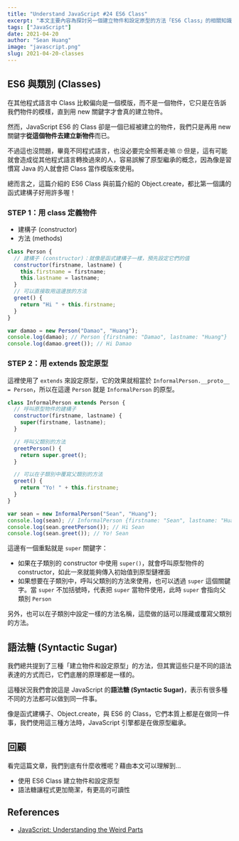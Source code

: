 ```yaml
---
title: "Understand JavaScript #24 ES6 Class"
excerpt: "本文主要內容為探討另一個建立物件和設定原型的方法「ES6 Class」的相關知識。"
tags: ["JavaScript"]
date: 2021-04-20
author: "Sean Huang"
image: "javascript.png"
slug: 2021-04-20-classes
---
```


## ES6 與類別 (Classes)

在其他程式語言中 Class 比較偏向是一個模版，而不是一個物件，它只是在告訴我們物件的模樣，直到用 new 關鍵字才會真的建立物件。

然而，JavaScript ES6 的 Class 卻是一個已經被建立的物件，我們只是再用 new 關鍵字**從這個物件去建立新物件**而已。

不過這也沒問題，畢竟不同程式語言，也沒必要完全照著走嘛 🙄 但是，這有可能就會造成從其他程式語言轉換過來的人，容易誤解了原型繼承的概念，因為像是習慣寫 Java 的人就會把 Class 當作模版來使用。

總而言之，這篇介紹的 ES6 Class 與前篇介紹的 Object.create，都比第一個講的函式建構子好用許多喔！

### STEP 1：用 class 定義物件

- 建構子 (constructor)
- 方法 (methods)

```javascript
class Person {
  // 建構子 (constructor)：就像是函式建構子一樣，預先設定它們的值
  constructor(firstname, lastname) {
    this.firstname = firstname;
    this.lastname = lastname;
  }
  // 可以直接取用這邊放的方法
  greet() {
    return "Hi " + this.firstname;
  }
}

var damao = new Person("Damao", "Huang");
console.log(damao); // Person {firstname: "Damao", lastname: "Huang"}
console.log(damao.greet()); // Hi Damao
```

### STEP 2：用 extends 設定原型

這裡使用了 `extends` 來設定原型，它的效果就相當於 `InformalPerson.__proto__ = Person`，所以在這邊 `Person` 就是 `InformalPerson` 的原型。

```javascript
class InformalPerson extends Person {
  // 呼叫原型物件的建構子
  constructor(firstname, lastname) {
    super(firstname, lastname);
  }

  // 呼叫父類別的方法
  greetPerson() {
    return super.greet();
  }

  // 可以在子類別中覆寫父類別的方法
  greet() {
    return "Yo! " + this.firstname;
  }
}

var sean = new InformalPerson("Sean", "Huang");
console.log(sean); // InformalPerson {firstname: "Sean", lastname: "Huang"}
console.log(sean.greetPerson()); // Hi Sean
console.log(sean.greet()); // Yo! Sean
```

這邊有一個重點就是 `super` 關鍵字：

- 如果在子類別的 constructor 中使用 `super()`，就會呼叫原型物件的 constructor，如此一來就能夠傳入初始值到原型鏈裡面
- 如果想要在子類別中，呼叫父類別的方法來使用，也可以透過 `super` 這個關鍵字。當 `super` 不加括號時，代表把 `super` 當物件使用，此時 `super` 會指向父類別 `Person`

另外，也可以在子類別中設定一樣的方法名稱，這麼做的話可以隱藏或覆寫父類別的方法。

## 語法糖 (Syntactic Sugar)

我們總共提到了三種「建立物件和設定原型」的方法，但其實這些只是不同的語法表達的方式而已，它們底層的原理都是一樣的。

這種狀況我們會說這是 JavaScript 的**語法糖 (Syntactic Sugar)**，表示有很多種不同的方法都可以做到同一件事。

像是函式建構子、Object.create，與 ES6 的 Class，它們本質上都是在做同一件事，我們使用這三種方法時，JavaScript 引擎都是在做原型繼承。

## 回顧

看完這篇文章，我們到底有什麼收穫呢？藉由本文可以理解到…

- 使用 ES6 Class 建立物件和設定原型
- 語法糖讓程式更加簡潔，有更高的可讀性

## References

- [JavaScript: Understanding the Weird Parts](https://www.udemy.com/course/understand-javascript/)
